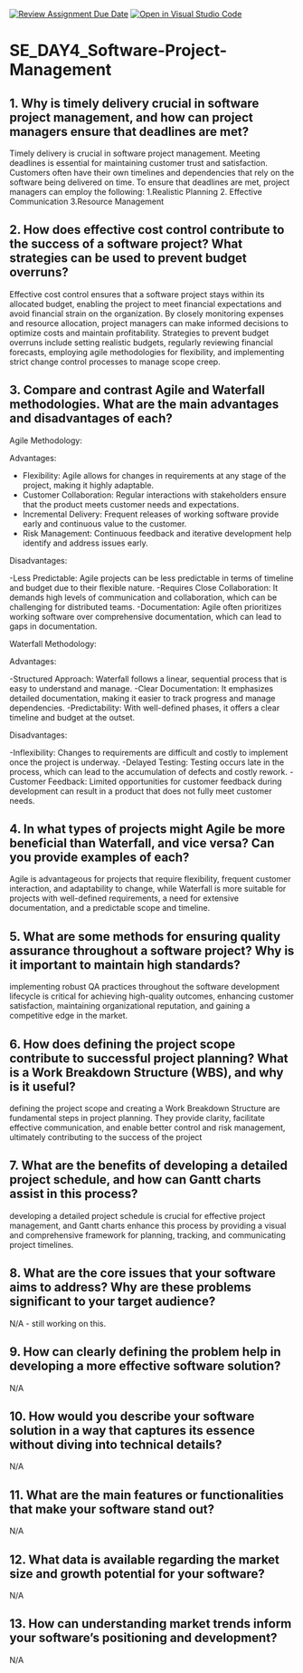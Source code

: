[![Review Assignment Due Date](https://classroom.github.com/assets/deadline-readme-button-22041afd0340ce965d47ae6ef1cefeee28c7c493a6346c4f15d667ab976d596c.svg)](https://classroom.github.com/a/9pw6JKcu)
[![Open in Visual Studio Code](https://classroom.github.com/assets/open-in-vscode-2e0aaae1b6195c2367325f4f02e2d04e9abb55f0b24a779b69b11b9e10269abc.svg)](https://classroom.github.com/online_ide?assignment_repo_id=18434929&assignment_repo_type=AssignmentRepo)
# SE_DAY4_Software-Project-Management
## 1. Why is timely delivery crucial in software project management, and how can project managers ensure that deadlines are met?
Timely delivery is crucial in software project management. Meeting deadlines is essential for maintaining customer trust and satisfaction. Customers often have their own timelines and dependencies that rely on the software being delivered on time.
To ensure that deadlines are met, project managers can employ the following:
  1.Realistic Planning
  2. Effective Communication
  3.Resource Management
## 2. How does effective cost control contribute to the success of a software project? What strategies can be used to prevent budget overruns?
  Effective cost control ensures that a software project stays within its allocated budget, enabling the project to meet financial expectations and avoid financial strain on the organization. By closely monitoring expenses and resource allocation, project managers can make informed decisions to optimize costs and maintain profitability. Strategies to prevent budget overruns include setting realistic budgets, regularly reviewing financial forecasts, employing agile methodologies for flexibility, and implementing strict change control processes to manage scope creep.
## 3. Compare and contrast Agile and Waterfall methodologies. What are the main advantages and disadvantages of each?
Agile Methodology:

Advantages:

- Flexibility: Agile allows for changes in requirements at any stage of the project, making it highly adaptable.
- Customer Collaboration: Regular interactions with stakeholders ensure that the product meets customer needs and expectations.
- Incremental Delivery: Frequent releases of working software provide early and continuous value to the customer.
- Risk Management: Continuous feedback and iterative development help identify and address issues early.
  
Disadvantages:

-Less Predictable: Agile projects can be less predictable in terms of timeline and budget due to their flexible nature.
-Requires Close Collaboration: It demands high levels of communication and collaboration, which can be challenging for distributed teams.
-Documentation: Agile often prioritizes working software over comprehensive documentation, which can lead to gaps in documentation.

Waterfall Methodology:

Advantages:

-Structured Approach: Waterfall follows a linear, sequential process that is easy to understand and manage.
-Clear Documentation: It emphasizes detailed documentation, making it easier to track progress and manage dependencies.
-Predictability: With well-defined phases, it offers a clear timeline and budget at the outset.

Disadvantages:

-Inflexibility: Changes to requirements are difficult and costly to implement once the project is underway.
-Delayed Testing: Testing occurs late in the process, which can lead to the accumulation of defects and costly rework.
-Customer Feedback: Limited opportunities for customer feedback during development can result in a product that does not fully meet customer needs.

## 4. In what types of projects might Agile be more beneficial than Waterfall, and vice versa? Can you provide examples of each?
 Agile is advantageous for projects that require flexibility, frequent customer interaction, and adaptability to change, while Waterfall is more suitable for projects with well-defined requirements, a need for extensive documentation, and a predictable scope and timeline.

## 5. What are some methods for ensuring quality assurance throughout a software project? Why is it important to maintain high standards?
implementing robust QA practices throughout the software development lifecycle is critical for achieving high-quality outcomes, enhancing customer satisfaction, maintaining organizational reputation, and gaining a competitive edge in the market.

## 6. How does defining the project scope contribute to successful project planning? What is a Work Breakdown Structure (WBS), and why is it useful?
defining the project scope and creating a Work Breakdown Structure are fundamental steps in project planning. They provide clarity, facilitate effective communication, and enable better control and risk management, ultimately contributing to the success of the project

## 7. What are the benefits of developing a detailed project schedule, and how can Gantt charts assist in this process?
developing a detailed project schedule is crucial for effective project management, and Gantt charts enhance this process by providing a visual and comprehensive framework for planning, tracking, and communicating project timelines.

## 8. What are the core issues that your software aims to address? Why are these problems significant to your target audience?
N/A - still working on this.
## 9. How can clearly defining the problem help in developing a more effective software solution?
N/A
## 10. How would you describe your software solution in a way that captures its essence without diving into technical details?
N/A
## 11. What are the main features or functionalities that make your software stand out?
N/A
## 12. What data is available regarding the market size and growth potential for your software?
N/A
## 13. How can understanding market trends inform your software’s positioning and development?
N/A
